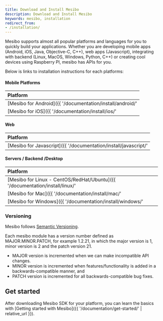 ```yaml
---
title: Download and Install Mesibo
description: Download and Install Mesibo
keywords: mesibo, installation
redirect_from:
- /installation/
---
```


Mesibo supports almost all popular platforms and languages for you to quickly build your applications. Whether you are developing mobile apps (Android, iOS, Java, Objective-C, C++), web apps (Javascript), integrating with backend (Linux, MacOS, Windows, Python, C++) or creating cool devices using Raspberry PI, mesibo has APIs for you.

Below is links to installation instructions for each platforms:

#### Mobile Platforms

| Platform                                                                    
|:----------------------------------------------------------------------------
| [Mesibo for Android]({{ '/documentation/install/android/' | relative_url }})                        
| [Mesibo for iOS]({{ '/documentation/install/ios/' | relative_url }})                        

#### Web

| Platform                                                                    
|:----------------------------------------------------------------------------
| [Mesibo for Javascript]({{ '/documentation/install/javascript/' | relative_url }})                        

#### Servers / Backend /Desktop


| Platform                                                                    
|:----------------------------------------------------------------------------
| [Mesibo for Linux - CentOS/RedHat/Ubuntu]({{ '/documentation/install/linux/' | relative_url }})                        
| [Mesibo for Mac]({{ '/documentation/install/mac/' | relative_url }})                        
| [Mesibo for Windows]({{ '/documentation/install/windows/' | relative_url }})                        


### Versioning

Mesibo follows [Semantic Versioning](https://semver.org/).

Each mesibo module has a version number defined as MAJOR.MINOR.PATCH, for example 1.2.21, in which the major version is 1, minor version is 2 and the patch version 21.

- MAJOR version is incremented when we can make incompatible API changes.
- MINOR version is incremented when features/functionality is added in a backwards-compatible manner, and
- PATCH version is incremented for all backwards-compatible bug fixes.


## Get started

After downloading Mesibo SDK for your platform, you can learn the basics with [Getting started with Mesibo]({{ '/documentation/get-started/' | relative_url }}).
